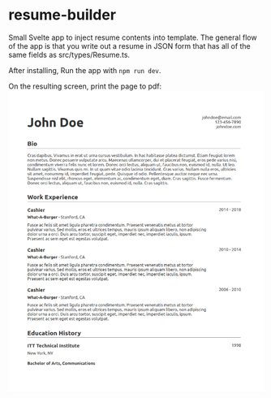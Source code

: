 # resume-builder
Small Svelte app to inject resume contents into template. The general flow of the app is that you write out a resume in JSON form that has all of the same fields as src/types/Resume.ts. 

After installing, Run the app with `npm run dev`.

On the resulting screen, print the page to pdf:
![alt text](/public/pdf_example.png)